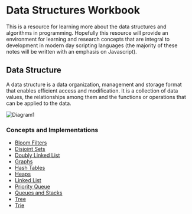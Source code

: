# Data Structures Workbook 
This is a resource for learning more about the data structures and algorithms in programming. Hopefully this resource will provide an environment for learning and research concepts that are integral to development in modern day scripting languages (the majority of these notes will be written with an emphasis on Javascript). 

## Data Structure 
A data structure is a data organization, management and storage format that enables efficient access and modification. It is a collection of data values, the relationships among them and the functions or operations that can be applied to the data. 

![Diagram1](https://2.bp.blogspot.com/-hI5_qJ481Ik/WkEVR0HUKiI/AAAAAAAAJzs/e1erIAJSgLU4uPSyFCz7mQDx-k_EbUg5QCLcBGAs/s400/top%2B10%2Balgorithms.png)

### Concepts and Implementations
* [Bloom Filters](https://github.com/Jzbonner/ProgrammingConcepts/blob/master/DSA-Workbook/Data-Structures/BloomFilter.md)
* [Disjoint Sets](https://github.com/Jzbonner/ProgrammingConcepts/blob/master/DSA-Workbook/Data-Structures/Disjoint.md) 
* [Doubly Linked List](https://github.com/Jzbonner/ProgrammingConcepts/blob/master/DSA-Workbook/Data-Structures/DoublyLinkedList.md) 
* [Graphs](https://github.com/Jzbonner/ProgrammingConcepts/blob/master/DSA-Workbook/Data-Structures/Graph.md) 
* [Hash Tables](https://github.com/Jzbonner/ProgrammingConcepts/blob/master/DSA-Workbook/Data-Structures/HashTables.md)
* [Heaps](https://github.com/Jzbonner/ProgrammingConcepts/blob/master/DSA-Workbook/Data-Structures/Heaps.md)
* [Linked List](https://github.com/Jzbonner/ProgrammingConcepts/blob/master/DSA-Workbook/Data-Structures/LinkedList.md) 
* [Priority Queue](https://github.com/Jzbonner/ProgrammingConcepts/blob/master/DSA-Workbook/Data-Structures/Priority-Queue.md) 
* [Queues and Stacks](https://github.com/Jzbonner/ProgrammingConcepts/blob/master/DSA-Workbook/Data-Structures/Queues%26Stacks.md) 
* [Tree](https://github.com/Jzbonner/ProgrammingConcepts/blob/master/DSA-Workbook/Data-Structures/Tree.md)
* [Trie](https://github.com/Jzbonner/ProgrammingConcepts/blob/master/DSA-Workbook/Data-Structures/Trie.md) 